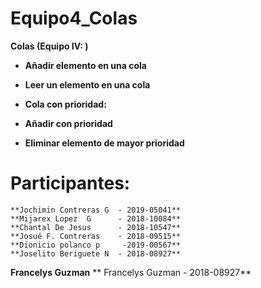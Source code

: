 # Equipo4_Colas

**Colas (Equipo IV: )**

- **Añadir elemento en una cola**
- **Leer un elemento en una cola**
 
 - **Cola con prioridad:**
 - __Añadir con prioridad__
 - **Eliminar elemento de mayor prioridad**
 
 # Participantes:
    **Jochimin Contreras G  - 2019-05041**
    **Mijarex Lopez  G      - 2018-10084**
    **Chantal De Jesus      - 2018-10547**
    **Josué F. Contreras    - 2018-09515**
    **Dionicio polanco p     -2019-00567**
    **Joselito Beriguete N  - 2018-08927**  
**Francelys Guzman**
   ** Francelys Guzman - 2018-08927**
